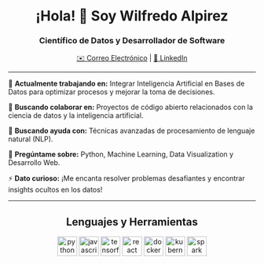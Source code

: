 <h1 align="center">¡Hola! 👋 Soy Wilfredo Alpirez</h1>
<h3 align="center">Científico de Datos y Desarrollador de Software</h3>

<p align="center">
  <a href="mailto:wilfredoalpirez@gmail.com">✉️ Correo Electrónico</a> |
  <a href="https://www.linkedin.com/in/wilfredo-alpirez-835210197">🔗 LinkedIn</a> 
</p>

---

🔭 **Actualmente trabajando en:** Integrar Inteligencia Artificial en Bases de Datos para optimizar procesos y mejorar la toma de decisiones.

👯 **Buscando colaborar en:** Proyectos de código abierto relacionados con la ciencia de datos y la inteligencia artificial.

🤝 **Buscando ayuda con:** Técnicas avanzadas de procesamiento de lenguaje natural (NLP).

💬 **Pregúntame sobre:** Python, Machine Learning, Data Visualization y Desarrollo Web.

⚡ **Dato curioso:** ¡Me encanta resolver problemas desafiantes y encontrar insights ocultos en los datos!

---

<h2 align="center">Lenguajes y Herramientas</h2>

<p align="center">
  <img src="https://www.vectorlogo.zone/logos/python/python-icon.svg" alt="python" width="40" height="40"/>
  <img src="https://www.vectorlogo.zone/logos/javascript/javascript-icon.svg" alt="javascript" width="40" height="40"/>
  <img src="https://www.vectorlogo.zone/logos/tensorflow/tensorflow-icon.svg" alt="tensorflow" width="40" height="40"/>
  <img src="https://www.vectorlogo.zone/logos/reactjs/reactjs-icon.svg" alt="react" width="40" height="40"/>
  <img src="https://www.vectorlogo.zone/logos/docker/docker-icon.svg" alt="docker" width="40" height="40"/>
  <img src="https://www.vectorlogo.zone/logos/kubernetes/kubernetes-icon.svg" alt="kubernetes" width="40" height="40"/>
  <img src="https://www.vectorlogo.zone/logos/apache_spark/apache_spark-icon.svg" alt="spark" width="40" height="40"/>
</p>
